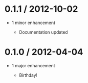 0.1.1 / 2012-10-02
==================

* 1 minor enhancement

  * Documentation updated

0.1.0 / 2012-04-04
==================

* 1 major enhancement

  * Birthday!
